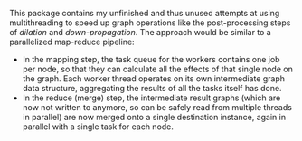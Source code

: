 This package contains my unfinished and thus unused attempts at using multithreading to speed up graph operations like the post-processing steps of *dilation* and *down-propagation*.
The approach would be similar to a parallelized map-reduce pipeline:
- In the mapping step, the task queue for the workers contains one job per node, so that they can calculate all the effects of that single node on the graph. Each worker thread operates on its own intermediate graph data structure, aggregating the results of all the tasks itself has done.
- In the reduce (merge) step, the intermediate result graphs (which are now not written to anymore, so can be safely read from multiple threads in parallel) are now merged onto a single destination instance, again in parallel with a single task for each node.
